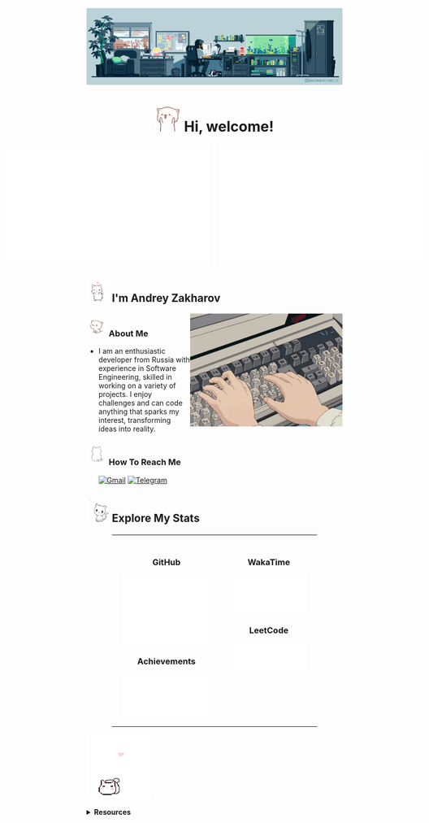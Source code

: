 <p align="center">
  <img src="banner1.gif" alt="Banner">
</p>


<div align="center">
  <h1>
    <img src="cat_jump.gif" alt="Cat" width="50"/>
    Hi, welcome!</h1>
</div>


<div align="center" style="display: flex; justify-content: center; gap: 20px; margin-top: 20px;">
  <img src="/metrics.plugin.isocalendar.fullyear.svg" alt="Commit Calendar" width="400">
  <img src="/metrics.plugin.habits.charts.svg" alt="Coding Activity" width="400">
</div>


<h2>
  <img src="gokittygo.gif" alt="Cat" width="45"/>
  I'm Andrey Zakharov
  </h2>


<img align="right" src="./keyboard1.gif" alt="Keyboard GIF" width="300"/>


<h3>
  <img src="WaitingPeachCat.gif" alt="Cat" width="40"/>
  About Me
</h3>
<ul>
  <li>I am an enthusiastic developer from Russia with experience in Software Engineering, skilled in working on a variety of projects. I enjoy challenges and can code anything that sparks my interest, transforming ideas into reality.
  </li>
</ul>


<h3>
  <img src="cutekitty.gif" alt="Cat" width="40"/>
  How To Reach Me</h3>
<ul>    

  [![Gmail](https://img.shields.io/badge/Gmail-D14836?style=for-the-badge&logo=gmail&logoColor=white)](mailto:Andrey.Zakharov.Contact@gmail.com)
  [![Telegram](https://img.shields.io/badge/Telegram-2CA5E0?style=for-the-badge&logo=telegram&logoColor=white)](https://t.me/andrew_zakharov)

</ul>


<h2>
  <img src="CatNomsCherryBlossom.gif" alt="Cat" width="45"/>
  Explore My Stats
</h2>


<div align="center">
  <table style="width: 80%; margin-top: 20px; border-collapse: collapse;">
    <tr>
      <td style="text-align: center; vertical-align: top; padding: 20px;">
        <h3>GitHub</h3>
        <img src="/github-metrics.svg" alt="GitHub Metrics" width="400">
        <h3>Achievements</h3>
        <img src="/metrics.plugin.achievements.svg" alt="Achievements" width="400">
      </td>
      <td style="text-align: center; vertical-align: top; padding: 20px;" rowspan="2">
        <h3>WakaTime</h3>
        <img src="/metrics.plugin.wakatime.svg" alt="WakaTime.svg" width="400">
        <h3>LeetCode</h3>
        <img src="/metrics.plugin.leetcode.svg" alt="LeetCode.svg" width="400">
      </td>
    </tr>
  </table>
</div>


<p align="left">
  <img src="kittycat.gif" alt="Cat">
</p>
<details>
  <summary><strong>Resources</strong>
  </summary>
  <p>
Below is a collection of resources that contributed to the development of this README. Some were directly used, while others served as sources of inspiration, guiding its structure and enhancing clarity.
  </p>
  <ul>
    <li><a href="https://github.com/abhisheknaiidu/awesome-github-profile-readme">Awesome GitHub Profile Readme</a></li>
    <li><a href="https://github.com/rzashakeri/beautify-github-profile">Beautify GitHub Profile</a></li>
    <li><a href="https://github.com/lowlighter/metrics">Lowlighter Metrics</a></li>
    <li><a href="https://github.com/Ileriayo/markdown-badges">Markdown Badges</a></li>
    <li><a href="https://github.com/anuraghazra/github-readme-stats">Anurag's GitHub Stats</a></li>
    <li><a href="https://github.com/DenverCoder1/github-readme-streak-stats">GitHub Streak Stats</a></li>
    <li><a href="https://github.com/ryo-ma/github-profile-trophy">GitHub Profile Trophy</a></li>
    <li><a href="https://github.com/Nathan13888/VisitorBadgeReloaded?tab=readme-ov-file#migrating-from-visitor-badge">Visitor Badge Reloaded</a></li>
    <li><a href="https://github.com/pujux/badge-it?tab=readme-ov-file">Badge It</a></li>
    <li><a href="https://github.com/journey-ad/Moe-Counter">Moe Counter</a></li>
    <li><a href="https://github.com/yoshi389111/github-profile-3d-contrib">GitHub Profile 3D Contrib</a></li>
  </ul>
</details>

